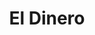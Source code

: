 ---
pid: llp208
title: El Dinero
location_transcription: Public Museum
coordinates: "[-75.150155793293, 39.950360675114]"
zipcode: '19120'
gen_neighborhood: North Philadelphia
neighborhood: Logan,Olney
outside_phl: 
age: '11'
age_range: 6-13
instagram: 
image_file_name: llp_208.jpg
proposal_transcription: The meaning of //The Money.// And talks about the person that
  has //El Dinero// is richa nd has many things of their own. Destiny!
topic: Business,Class Structure,Inequality
topic_summary: 0, 0, 0
type: Plaque
keywords_other: "$, destiny"
credit: Dialanys Manzano
image_labels: 
twitter: 
facebook: 
permalink: "/monuments/llp208/"
layout: item-page
---